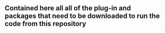 ## Contained here all all of the plug-in and packages that need to be downloaded to run the code from this repository

